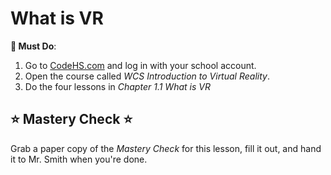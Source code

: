 # What is VR

__🍎 Must Do__:

1. Go to [CodeHS.com](https://www.codehs.com) and log in with your school account.
2. Open the course called _WCS Introduction to Virtual Reality_.
3. Do the four lessons in _Chapter 1.1 What is VR_

## ⭐ Mastery Check ⭐
Grab a paper copy of the _Mastery Check_ for this lesson, fill it out, and hand it to Mr. Smith when you're done.
